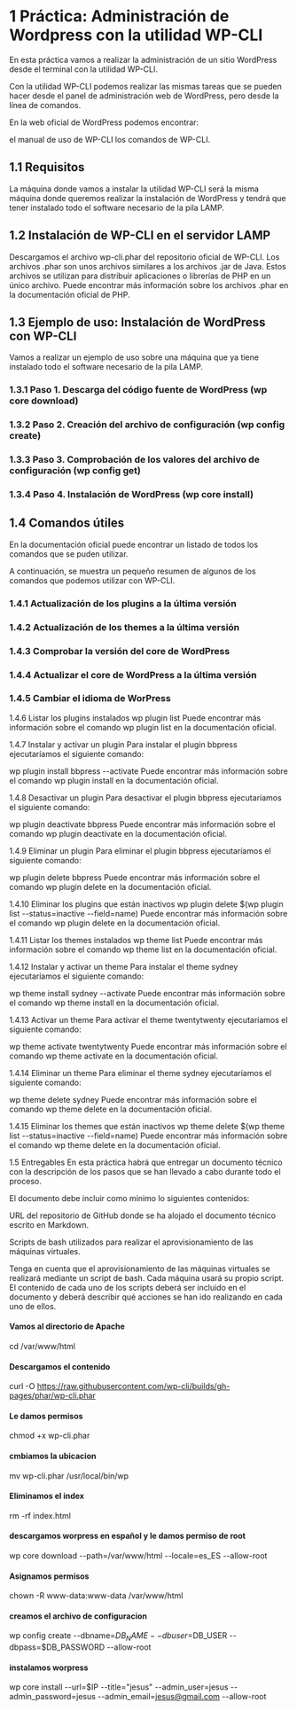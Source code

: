 # 1 Práctica: Administración de Wordpress con la utilidad WP-CLI
En esta práctica vamos a realizar la administración de un sitio WordPress desde el terminal con la utilidad WP-CLI.

Con la utilidad WP-CLI podemos realizar las mismas tareas que se pueden hacer desde el panel de administración web de WordPress, pero desde la línea de comandos.

En la web oficial de WordPress podemos encontrar:

el manual de uso de WP-CLI
los comandos de WP-CLI.
## 1.1 Requisitos
La máquina donde vamos a instalar la utilidad WP-CLI será la misma máquina donde queremos realizar la instalación de WordPress y tendrá que tener instalado todo el software necesario de la pila LAMP.

## 1.2 Instalación de WP-CLI en el servidor LAMP
Descargamos el archivo wp-cli.phar del repositorio oficial de WP-CLI. Los archivos .phar son unos archivos similares a los archivos .jar de Java. Estos archivos se utilizan para distribuir aplicaciones o librerías de PHP en un único archivo. Puede encontrar más información sobre los archivos .phar en la documentación oficial de PHP.

## 1.3 Ejemplo de uso: Instalación de WordPress con WP-CLI
Vamos a realizar un ejemplo de uso sobre una máquina que ya tiene instalado todo el software necesario de la pila LAMP.

### 1.3.1 Paso 1. Descarga del código fuente de WordPress (wp core download)
### 1.3.2 Paso 2. Creación del archivo de configuración (wp config create)
### 1.3.3 Paso 3. Comprobación de los valores del archivo de configuración (wp config get)
### 1.3.4 Paso 4. Instalación de WordPress (wp core install)

## 1.4 Comandos útiles
En la documentación oficial puede encontrar un listado de todos los comandos que se puden utilizar.

A continuación, se muestra un pequeño resumen de algunos de los comandos que podemos utilizar con WP-CLI.

### 1.4.1 Actualización de los plugins a la última versión
### 1.4.2 Actualización de los themes a la última versión
### 1.4.3 Comprobar la versión del core de WordPress
### 1.4.4 Actualizar el core de WordPress a la última versión
### 1.4.5 Cambiar el idioma de WorPress
1.4.6 Listar los plugins instalados
wp plugin list
Puede encontrar más información sobre el comando wp plugin list en la documentación oficial.

1.4.7 Instalar y activar un plugin
Para instalar el plugin bbpress ejecutaríamos el siguiente comando:

wp plugin install bbpress --activate
Puede encontrar más información sobre el comando wp plugin install en la documentación oficial.

1.4.8 Desactivar un plugin
Para desactivar el plugin bbpress ejecutaríamos el siguiente comando:

wp plugin deactivate bbpress
Puede encontrar más información sobre el comando wp plugin deactivate en la documentación oficial.

1.4.9 Eliminar un plugin
Para eliminar el plugin bbpress ejecutaríamos el siguiente comando:

wp plugin delete bbpress
Puede encontrar más información sobre el comando wp plugin delete en la documentación oficial.

1.4.10 Eliminar los plugins que están inactivos
wp plugin delete $(wp plugin list --status=inactive --field=name)
Puede encontrar más información sobre el comando wp plugin delete en la documentación oficial.

1.4.11 Listar los themes instalados
wp theme list
Puede encontrar más información sobre el comando wp theme list en la documentación oficial.

1.4.12 Instalar y activar un theme
Para instalar el theme sydney ejecutaríamos el siguiente comando:

wp theme install sydney --activate
Puede encontrar más información sobre el comando wp theme install en la documentación oficial.

1.4.13 Activar un theme
Para activar el theme twentytwenty ejecutaríamos el siguiente comando:

wp theme activate twentytwenty
Puede encontrar más información sobre el comando wp theme activate en la documentación oficial.

1.4.14 Eliminar un theme
Para eliminar el theme sydney ejecutaríamos el siguiente comando:

wp theme delete sydney
Puede encontrar más información sobre el comando wp theme delete en la documentación oficial.

1.4.15 Eliminar los themes que están inactivos
wp theme delete $(wp theme list --status=inactive --field=name)
Puede encontrar más información sobre el comando wp theme delete en la documentación oficial.

1.5 Entregables
En esta práctica habrá que entregar un documento técnico con la descripción de los pasos que se han llevado a cabo durante todo el proceso.

El documento debe incluir como mínimo lo siguientes contenidos:

URL del repositorio de GitHub donde se ha alojado el documento técnico escrito en Markdown.

Scripts de bash utilizados para realizar el aprovisionamiento de las máquinas virtuales.

Tenga en cuenta que el aprovisionamiento de las máquinas virtuales se realizará mediante un script de bash. Cada máquina usará su propio script. El contenido de cada uno de los scripts deberá ser incluido en el documento y deberá describir qué acciones se han ido realizando en cada uno de ellos.

















#### Vamos al directorio de Apache
cd /var/www/html

#### Descargamos el contenido
curl -O https://raw.githubusercontent.com/wp-cli/builds/gh-pages/phar/wp-cli.phar

#### Le damos permisos
chmod +x wp-cli.phar

#### cmbiamos la ubicacion 
mv wp-cli.phar /usr/local/bin/wp

#### Eliminamos el index
rm -rf index.html

#### descargamos worpress en español y le damos permiso de root
wp core download --path=/var/www/html --locale=es_ES --allow-root

#### Asignamos permisos
chown -R www-data:www-data /var/www/html

#### creamos el archivo de configuracion
wp config create --dbname=$DB_NAME --dbuser=$DB_USER --dbpass=$DB_PASSWORD --allow-root

#### instalamos worpress
wp core install --url=$IP --title="jesus" --admin_user=jesus --admin_password=jesus --admin_email=jesus@gmail.com --allow-root
